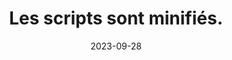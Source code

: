 ---
N: '223'
Rubrique: Serveur et performances
title: Les scripts sont minifiés. 
detail: Les scripts du livre sont minifiés. 
abstract: 
categories: ["Performances"]
agrege: O4223-E068
opquast: '4 223'
indiceebook: '68'
description: "Règle n° 068"
before: "067"
weight: "068"
after: "069"
actif: '1'
layout: rules
date: 2023-09-28
tags: ["Écoconception", ""]
objectif: ["", ""]
Meo: [""]
Controle: [""
]
Source: ["Opquast"]
Referentiel: [""]
Steps: ["", ""]
---